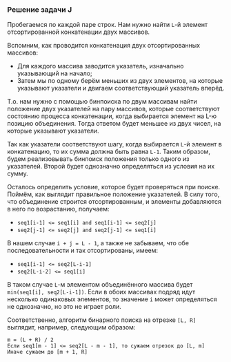### Решение задачи J

Пробегаемся по каждой паре строк. Нам нужно найти `L`-й элемент отсортированной конкатенации двух массивов.

Вспомним, как проводится конкатенация двух отсортированных массивов:
- Для каждого массива заводится указатель, изначально указывающий на начало;
- Затем мы по одному берём меньших из двух элементов, на которые указывают указатели и двигаем соответствующий указатель вперёд.

Т.о. нам нужно с помощью бинпоиска по двум массивам найти положение двух указателей на пару массивов, которые соответствуют состоянию процесса конкатенации, когда выбирается элемент на L-ю позицию объединения. Тогда ответом будет меньшее из двух чисел, на которые указывают указатели.

Так как указатели соответствуют шагу, когда выбирается `L`-й элемент в конкатенацию, то их сумма должна быть равна `L-1`. Таким образом, будем реализовывать бинпоиск положения только одного из указателей. Второй будет однозначно определяться из условия на их сумму.

Осталось определить условие, которое будет проверяться при поиске. Поймём, как выглядит правильное положение указателей. В силу того, что объединение строится отсортированным, и элементы добавляются в него по возрастанию, получаем:
- `seq1[i-1] <= seq1[i] and seq1[i-1] <= seq2[j]`
- `seq2[j-1] <= seq2[j] and seq2[j-1] <= seq1[i]`

В нашем случае `i + j = L - 1`, а также не забываем, что обе последовательности и так отсортированы, имеем:
- `seq1[i-1] <= seq2[L-i-1]`
- `seq2[L-i-2] <= seq1[i]`

В таком случае `L`-м элементом объединённого массива будет `min(seq1[i], seq2[L-i-1])`. Если в обоих массивах подряд идут несколько одинаковых элементов, то значение `i` может определяться не однозначно, но это не играет роли.

Соответственно, алгоритм бинарного поиска на отрезке `[L, R]` выглядит, например, следующим образом:
```
m = (L + R) / 2
Если seq1[m - 1] <= seq2[L - m - 1], то сужаем отрезок до [L, m]
Иначе сужаем до [m + 1, R]
```
